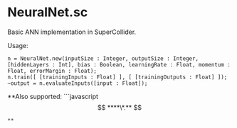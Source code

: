 # NeuralNet.sc
Basic ANN implementation in SuperCollider.

Usage: 
```
n = NeuralNet.new(inputSize : Integer, outputSize : Integer, [hiddenLayers : Int], bias : Boolean, learningRate : Float, momentum : Float, errorMargin : Float);
n.train([ [trainingInputs : Float] ], [ [trainingOutputs : Float] ]);
~output = n.evaluateInputs([input : Float]);
```
**Also supported: ```javascript
$$
****\*.**
$$
```fromFile and .toFile.**
**